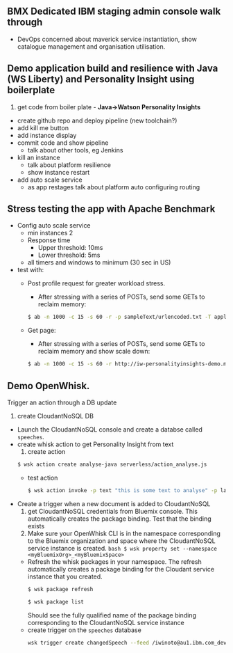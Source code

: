 ## BMX Dedicated IBM staging admin console walk through
  * DevOps concerned about maverick service instantiation, show catalogue management and organisation utilisation.

## Demo application build and resilience with Java (WS Liberty) and Personality Insight using boilerplate
  1. get code from boiler plate - **Java->Watson Personality Insights**
  * create github repo and deploy pipeline (new toolchain?)
  * add kill me button
  * add instance display
  * commit code and show pipeline
    - talk about other tools, eg Jenkins
  * kill an instance
    * talk about platform resilience
    * show instance restart
  * add auto scale service
    * as app restages talk about platform auto configuring routing

## Stress testing the app with Apache Benchmark
* Config auto scale service
  * min instances 2
  * Response time
    * Upper threshold: 10ms
    * Lower threshold: 5ms
  * all timers and windows to minimum (30 sec in US)
* test with:
  * Post profile request for greater workload stress.
    * After stressing with a series of POSTs, send some GETs to reclaim memory:

    ```bash
    $ ab -n 1000 -c 15 -s 60 -r -p sampleText/urlencoded.txt -T application/x-www-form-urlencoded https://iw-personalityinsights-demo.mybluemix.net/demo
    ```
  * Get page:
    * After stressing with a series of POSTs, send some GETs to reclaim memory and show scale down:

    ```bash
    $ ab -n 1000 -c 15 -s 60 -r http://iw-personalityinsights-demo.mybluemix.net/
    ```

## Demo OpenWhisk.

Trigger an action through a DB update
  1. create CloudantNoSQL DB
  * Launch the CloudantNoSQL console and create a databse called `speeches`.
  * create whisk action to get Personality Insight from text
    1. create action
      ```bash
      $ wsk action create analyse-java serverless/action_analyse.js
      ```
    * test action
      ```bash
      $ wsk action invoke -p text "this is some text to analyse" -p language en -b -r analyse-java
      ```
  * Create a trigger when a new document is added to CloudantNoSQL
    1. get CloudantNoSQL credentials from Bluemix console. This automatically creates the package binding. Test that the binding exists
      1. Make sure your OpenWhisk CLI is in the namespace corresponding to the Bluemix organization and space where the CloudantNoSQL service instance is created.
        ```bash
        $ wsk property set --namespace <myBluemixOrg>_<myBluemixSpace>
        ```
      * Refresh the whisk packages in your namespace. The refresh automatically creates a package binding for the Cloudant service instance that you created.
        ```bash
        $ wsk package refresh

        $ wsk package list
        ```
        Should see the fully qualified name of the package binding corresponding to the CloudantNoSQL service instance
    * create trigger on the `speeches` database
      ```bash
      wsk trigger create changedSpeech --feed /iwinoto@au1.ibm.com_dev/Bluemix_Cloudant-speeches_Credentials-1/changes --param dbname speeches --param includeDoc true
      ```

